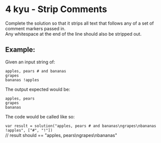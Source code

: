 # 4 kyu - Strip Comments

Complete the solution so that it strips all text that follows any of a set of comment markers passed in.  
Any whitespace at the end of the line should also be stripped out.

## Example:

Given an input string of:

```
apples, pears # and bananas
grapes
bananas !apples
```

The output expected would be:

```
apples, pears
grapes
bananas
```

The code would be called like so:

`var result = solution("apples, pears # and bananas\ngrapes\nbananas !apples", ["#", "!"])`  
// result should == "apples, pears\ngrapes\nbananas"
